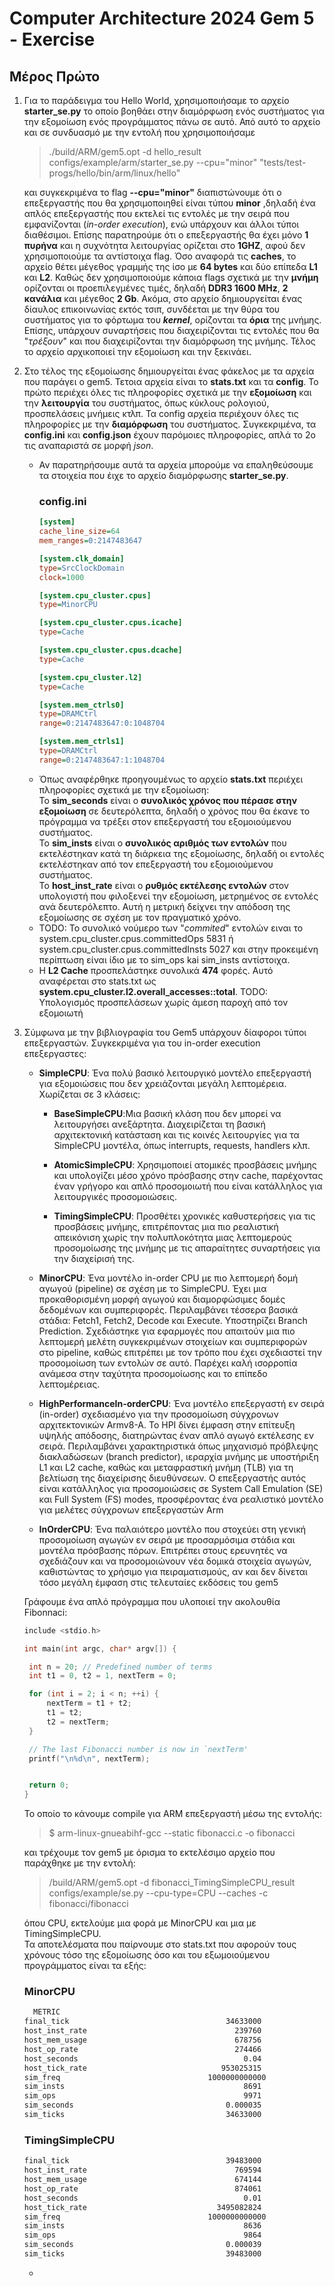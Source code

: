 # Computer Architecture 2024 Gem 5 - Exercise

## Μέρος Πρώτο
1. Για το παράδειγμα του Hello World, χρησιμοποιήσαμε το αρχείο **starter_se.py** το οποίο βοηθάει στην διαμόρφωση ενός συστήματος για την εξομοίωση ενός προγράμματος πάνω σε αυτό. Από αυτό το αρχείο και σε συνδυασμό με την εντολή που χρησιμοποιήσαμε 

   > ./build/ARM/gem5.opt -d hello_result configs/example/arm/starter_se.py --cpu="minor" "tests/test-progs/hello/bin/arm/linux/hello"

   και συγκεκριμένα το flag **--cpu="minor"** διαπιστώνουμε ότι ο επεξεργαστής που θα χρησιμοποιηθεί είναι τύπου **minor** ,δηλαδή ένα απλός επεξεργαστής που εκτελεί τις εντολές με την σειρά που εμφανίζονται (_in-order execution_), ενώ υπάρχουν και άλλοι τύποι διαθέσιμοι. Επίσης παρατηρούμε ότι ο επεξεργαστής θα έχει μόνο **1 πυρήνα** και η συχνότητα λειτουργίας ορίζεται στο **1GHZ**, αφού δεν χρησιμοποιούμε τα αντίστοιχα flag. Όσο αναφορά τις **caches**, το αρχείο θέτει μέγεθος γραμμής της ίσο με **64 bytes** και δύο επίπεδα **L1** και **L2**. Καθώς δεν χρησιμοποιούμε κάποια flags σχετικά με την **μνήμη** ορίζονται οι προεπιλεγμένες τιμές, δηλαδή **DDR3 1600 MHz**, **2 κανάλια** και μέγεθος **2 Gb**. Ακόμα, στο αρχείο δημιουργείται ένας δίαυλος επικοινωνίας εκτός τσιπ, συνδέεται με την θύρα του συστήματος για το φόρτωμα του **_kernel_**, ορίζονται τα **όρια** της μνήμης. Επίσης, υπάρχουν συναρτήσεις που διαχειρίζονται τις εντολές που θα "_τρέξουν_" και που διαχειρίζονται την διαμόρφωση της μνήμης. Τέλος το αρχείο αρχικοποιεί την εξομοίωση και την ξεκινάει.

2. Στο τέλος της εξομοίωσης δημιουργείται ένας φάκελος με τα αρχεία που παράγει ο gem5. Τετοια αρχεία είναι το **stats.txt** και τα **config**. Το πρώτο περιέχει όλες τις πληροφορίες σχετικά με την **εξομοίωση** και την **λειτουργία** του συστήματος, όπως κύκλους ρολογιού, προσπελάσεις μνήμεις κτλπ. Τα config αρχεία περιέχουν όλες τις πληροφορίες με την **διαμόρφωση** του συστήματος. Συγκεκριμένα, τα **config.ini** και **config.json** έχουν παρόμοιες πληροφορίες, απλά το 2ο τις αναπαριστά σε μορφή _json_. 
   * Αν παρατηρήσουμε αυτά τα αρχεία μπορούμε να επαληθεύσουμε τα στοιχεία που έιχε το αρχείο διαμόρφωσης **starter_se.py**.
        ### config.ini
        ```ini
        [system]
        cache_line_size=64
        mem_ranges=0:2147483647

        [system.clk_domain]
        type=SrcClockDomain
        clock=1000

        [system.cpu_cluster.cpus]
        type=MinorCPU
        
        [system.cpu_cluster.cpus.icache]
        type=Cache

        [system.cpu_cluster.cpus.dcache]
        type=Cache
        
        [system.cpu_cluster.l2]
        type=Cache
        
        [system.mem_ctrls0]
        type=DRAMCtrl
        range=0:2147483647:0:1048704

        [system.mem_ctrls1]
        type=DRAMCtrl
        range=0:2147483647:1:1048704 
        ```
    * Όπως αναφέρθηκε προηγουμένως το αρχείο **stats.txt** περιέχει πληροφορίες σχετικά με την εξομοίωση:  
     Το **sim_seconds** είναι ο **συνολικός χρόνος που πέρασε στην εξομοίωση** σε δευτερόλεπτα, δηλαδή ο χρόνος που θα έκανε το πρόγραμμα να τρέξει στον επεξεργαστή του εξομοιούμενου συστήματος.  
     Το **sim_insts** είναι ο **συνολικός αριθμός των εντολών** που εκτελέστηκαν κατά τη διάρκεια της εξομοίωσης, δηλαδή οι εντολές εκτελέστηκαν από τον επεξεργαστή του εξομοιούμενου συστήματος.  
     Το **host_inst_rate** είναι ο **ρυθμός εκτέλεσης εντολών** στον υπολογιστή που φιλοξενεί την εξομοίωση, μετρημένος σε εντολές ανά δευτερόλεπτο. Αυτή η μετρική δείχνει την απόδοση της εξομοίωσης σε σχέση με τον πραγματικό χρόνο.
     * TODO: Το συνολικό νούμερο των "_commited_" εντολών ειναι το system.cpu_cluster.cpus.committedOps             5831 ή system.cpu_cluster.cpus.committedInsts           5027 και στην προκειμένη περίπτωση είναι ίδιο με το sim_ops kai sim_insts αντίστοιχα.
     * H **L2 Cache** προσπελάστηκε συνολικά **474** φορές. Αυτό αναφέρεται στο stats.txt ως **system.cpu_cluster.l2.overall_accesses::total**. TODO: Υπολογισμός προσπελάσεων χωρίς άμεση παροχή από τον εξομοιωτή
3. Σύμφωνα με την βιβλιογραφία του Gem5 υπάρχουν δίαφοροι τύποι επεξεργαστών. Συγκεκριμένα για του in-order execution επεξεργαστες:  
    * **SimpleCPU**: Ένα πολύ βασικό λειτουργικό μοντέλο επεξεργαστή για εξομοιώσεις που δεν χρειάζονται μεγάλη λεπτομέρεια. Χωρίζεται σε 3 κλάσεις:

      * **BaseSimpleCPU**:Μια βασική κλάση που δεν μπορεί να λειτουργήσει ανεξάρτητα. Διαχειρίζεται τη βασική αρχιτεκτονική κατάσταση και τις κοινές λειτουργίες για τα SimpleCPU μοντέλα, όπως interrupts, requests, handlers κλπ.

      * **AtomicSimpleCPU**: Χρησιμοποιεί ατομικές προσβάσεις μνήμης και υπολογίζει μέσο χρόνο πρόσβασης στην cache, παρέχοντας έναν γρήγορο και απλό προσομοιωτή που είναι κατάλληλος για λειτουργικές προσομοιώσεις.

      * **TimingSimpleCPU**: Προσθέτει χρονικές καθυστερήσεις για τις προσβάσεις μνήμης, επιτρέποντας μια πιο ρεαλιστική απεικόνιση χωρίς την πολυπλοκότητα μιας λεπτομερούς προσομοίωσης της μνήμης με τις απαραίτητες συναρτήσεις για την διαχείρισή της​.

    * **MinorCPU**: Ένα μοντέλο in-order CPU με πιο λεπτομερή δομή αγωγού (pipeline) σε σχέση με το SimpleCPU. Έχει μια προκαθορισμένη μορφή αγωγού και διαμορφώσιμες δομές δεδομένων και συμπεριφορές.  Περιλαμβάνει τέσσερα βασικά στάδια: Fetch1, Fetch2, Decode και Execute. Υποστηρίζει Branch Prediction. Σχεδιάστηκε για εφαρμογές που απαιτούν μια πιο λεπτομερή μελέτη συγκεκριμένων στοιχείων και συμπεριφορών στο pipeline, καθώς επιτρέπει με τον τρόπο που έχει σχεδιαστεί την προσομοίωση των εντολών σε αυτό. Παρέχει καλή ισορροπία ανάμεσα στην ταχύτητα προσομοίωσης και το επίπεδο λεπτομέρειας.
    * **HighPerformanceIn-orderCPU**: Ένα μοντέλο επεξεργαστή εν σειρά (in-order) σχεδιασμένο για την προσομοίωση σύγχρονων αρχιτεκτονικών Armv8-A. Το HPI δίνει έμφαση στην επίτευξη υψηλής απόδοσης, διατηρώντας έναν απλό αγωγό εκτέλεσης εν σειρά. Περιλαμβάνει χαρακτηριστικά όπως μηχανισμό πρόβλεψης διακλαδώσεων (branch predictor), ιεραρχία μνήμης με υποστήριξη L1 και L2 cache, καθώς και μεταφραστική μνήμη (TLB) για τη βελτίωση της διαχείρισης διευθύνσεων. Ο επεξεργαστής αυτός είναι κατάλληλος για προσομοιώσεις σε System Call Emulation (SE) και Full System (FS) modes, προσφέροντας ένα ρεαλιστικό μοντέλο για μελέτες σύγχρονων επεξεργαστών Arm​

    * **InOrderCPU**: Ένα παλαιότερο μοντέλο που στοχεύει στη γενική προσομοίωση αγωγών εν σειρά με προσαρμόσιμα στάδια και μοντέλα πρόσβασης πόρων. Επιτρέπει στους ερευνητές να σχεδιάζουν και να προσομοιώνουν νέα δομικά στοιχεία αγωγών, καθιστώντας το χρήσιμο για πειραματισμούς, αν και δεν δίνεται τόσο μεγάλη έμφαση στις τελευταίες εκδόσεις του gem5  

   Γράφουμε ένα απλό πρόγραμμα που υλοποιεί την ακολουθία Fibonnaci:
   ```C
   include <stdio.h>

   int main(int argc, char* argv[]) {

    int n = 20; // Predefined number of terms
    int t1 = 0, t2 = 1, nextTerm = 0;

    for (int i = 2; i < n; ++i) {
        nextTerm = t1 + t2;
        t1 = t2;
        t2 = nextTerm;
    }

    // The last Fibonacci number is now in `nextTerm'
    printf("\n%d\n", nextTerm);


    return 0;
   }
   ```
   Το οποίο το κάνουμε compile για ARM επεξεργαστή μέσω της εντολής:
   >$ arm-linux-gnueabihf-gcc --static fibonacci.c -o fibonacci  

   και τρέχουμε τον gem5 με όρισμα το εκτελέσιμο αρχείο που παράχθηκε με την εντολή:
   >/build/ARM/gem5.opt -d fibonacci_TimingSimpleCPU_result configs/example/se.py --cpu-type=CPU --caches -c fibonacci/fibonacci

   όπου CPU, εκτελούμε μια φορά με MinorCPU και μια με TimingSimpleCPU.  
   Τα αποτελέσματα που παίρνουμε στο stats.txt που αφορούν τους χρόνους τόσο της εξομοίωσης όσο και του εξωμοιούμενου προγράμματος είναι τα εξής:  

   ### MinorCPU
   ```txt
     METRIC
   final_tick                                   34633000                       
   host_inst_rate                                 239760                      
   host_mem_usage                                 678756                       
   host_op_rate                                   274466                       
   host_seconds                                     0.04                      
   host_tick_rate                              953025315                       
   sim_freq                                 1000000000000                       
   sim_insts                                        8691                       
   sim_ops                                          9971                       
   sim_seconds                                  0.000035                       
   sim_ticks                                    34633000
   ```
   ### TimingSimpleCPU
   ```txt
   final_tick                                   39483000                       
   host_inst_rate                                 769594                       
   host_mem_usage                                 674144                       
   host_op_rate                                   874061                      
   host_seconds                                     0.01                       
   host_tick_rate                             3495082824                       
   sim_freq                                 1000000000000                       
   sim_insts                                        8636                       
   sim_ops                                          9864                       
   sim_seconds                                  0.000039                      
   sim_ticks                                    39483000
   ```
   * 

